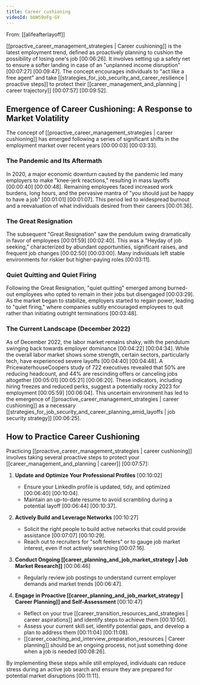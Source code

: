 ```yaml
---
title: Career cushioning
videoId: bbWS9oFg-GY
---
```


From: [[alifeafterlayoff]] <br/> 

[[proactive_career_management_strategies | Career cushioning]] is the latest employment trend, defined as proactively planning to cushion the possibility of losing one's job <a class="yt-timestamp" data-t="00:06:26">[00:06:26]</a>. It involves setting up a safety net to ensure a softer landing in case of an "unplanned income disruption" <a class="yt-timestamp" data-t="00:07:27">[00:07:27]</a> <a class="yt-timestamp" data-t="00:09:47">[00:09:47]</a>. The concept encourages individuals to "act like a free agent" and take [[strategies_for_job_security_and_career_resilience | proactive steps]] to protect their [[career_management_and_planning | career trajectory]] <a class="yt-timestamp" data-t="00:07:57">[00:07:57]</a> <a class="yt-timestamp" data-t="00:09:52">[00:09:52]</a>.

## Emergence of Career Cushioning: A Response to Market Volatility

The concept of [[proactive_career_management_strategies | career cushioning]] has emerged following a series of significant shifts in the employment market over recent years <a class="yt-timestamp" data-t="00:00:03">[00:00:03]</a> <a class="yt-timestamp" data-t="00:03:33">[00:03:33]</a>.

### The Pandemic and Its Aftermath
In 2020, a major economic downturn caused by the pandemic led many employers to make "knee-jerk reactions," resulting in mass layoffs <a class="yt-timestamp" data-t="00:00:40">[00:00:40]</a> <a class="yt-timestamp" data-t="00:00:48">[00:00:48]</a>. Remaining employees faced increased work burdens, long hours, and the pervasive mantra of "you should just be happy to have a job" <a class="yt-timestamp" data-t="00:01:01">[00:01:01]</a> <a class="yt-timestamp" data-t="00:01:07">[00:01:07]</a>. This period led to widespread burnout and a reevaluation of what individuals desired from their careers <a class="yt-timestamp" data-t="00:01:36">[00:01:36]</a>.

### The Great Resignation
The subsequent "Great Resignation" saw the pendulum swing dramatically in favor of employees <a class="yt-timestamp" data-t="00:01:59">[00:01:59]</a> <a class="yt-timestamp" data-t="00:02:40">[00:02:40]</a>. This was a "Heyday of job seeking," characterized by abundant opportunities, significant raises, and frequent job changes <a class="yt-timestamp" data-t="00:02:50">[00:02:50]</a> <a class="yt-timestamp" data-t="00:03:00">[00:03:00]</a>. Many individuals left stable environments for riskier but higher-paying roles <a class="yt-timestamp" data-t="00:03:11">[00:03:11]</a>.

### Quiet Quitting and Quiet Firing
Following the Great Resignation, "quiet quitting" emerged among burned-out employees who opted to remain in their jobs but disengaged <a class="yt-timestamp" data-t="00:03:29">[00:03:29]</a>. As the market began to stabilize, employers started to regain power, leading to "quiet firing," where companies subtly encouraged employees to quit rather than initiating outright terminations <a class="yt-timestamp" data-t="00:03:48">[00:03:48]</a>.

### The Current Landscape (December 2022)
As of December 2022, the labor market remains shaky, with the pendulum swinging back towards employer dominance <a class="yt-timestamp" data-t="00:04:22">[00:04:22]</a> <a class="yt-timestamp" data-t="00:04:34">[00:04:34]</a>. While the overall labor market shows some strength, certain sectors, particularly tech, have experienced severe layoffs <a class="yt-timestamp" data-t="00:04:40">[00:04:40]</a> <a class="yt-timestamp" data-t="00:04:48">[00:04:48]</a>. A PricewaterhouseCoopers study of 722 executives revealed that 50% are reducing headcount, and 44% are rescinding offers or canceling jobs altogether <a class="yt-timestamp" data-t="00:05:01">[00:05:01]</a> <a class="yt-timestamp" data-t="00:05:21">[00:05:21]</a> <a class="yt-timestamp" data-t="00:06:20">[00:06:20]</a>. These indicators, including hiring freezes and reduced perks, suggest a potentially rocky 2023 for employment <a class="yt-timestamp" data-t="00:05:59">[00:05:59]</a> <a class="yt-timestamp" data-t="00:06:04">[00:06:04]</a>. This uncertain environment has led to the emergence of [[proactive_career_management_strategies | career cushioning]] as a necessary [[strategies_for_job_security_and_career_planning_amid_layoffs | job security strategy]] <a class="yt-timestamp" data-t="00:06:25">[00:06:25]</a>.

## How to Practice Career Cushioning

Practicing [[proactive_career_management_strategies | career cushioning]] involves taking several proactive steps to protect your [[career_management_and_planning | career]] <a class="yt-timestamp" data-t="00:07:57">[00:07:57]</a>:

1.  **Update and Optimize Your Professional Profiles** <a class="yt-timestamp" data-t="00:10:02">[00:10:02]</a>
    *   Ensure your LinkedIn profile is updated, tidy, and optimized <a class="yt-timestamp" data-t="00:06:40">[00:06:40]</a> <a class="yt-timestamp" data-t="00:10:04">[00:10:04]</a>.
    *   Maintain an up-to-date resume to avoid scrambling during a potential layoff <a class="yt-timestamp" data-t="00:06:44">[00:06:44]</a> <a class="yt-timestamp" data-t="00:10:37">[00:10:37]</a>.

2.  **Actively Build and Leverage Networks** <a class="yt-timestamp" data-t="00:10:27">[00:10:27]</a>
    *   Solicit the right people to build active networks that could provide assistance <a class="yt-timestamp" data-t="00:07:07">[00:07:07]</a> <a class="yt-timestamp" data-t="00:10:29">[00:10:29]</a>.
    *   Reach out to recruiters for "soft feelers" or to gauge job market interest, even if not actively searching <a class="yt-timestamp" data-t="00:07:16">[00:07:16]</a>.

3.  **Conduct Ongoing [[career_planning_and_job_market_strategy | Job Market Research]]** <a class="yt-timestamp" data-t="00:06:46">[00:06:46]</a>
    *   Regularly review job postings to understand current employer demands and market trends <a class="yt-timestamp" data-t="00:06:47">[00:06:47]</a>.

4.  **Engage in Proactive [[career_planning_and_job_market_strategy | Career Planning]] and Self-Assessment** <a class="yt-timestamp" data-t="00:10:47">[00:10:47]</a>
    *   Reflect on your true [[career_transition_resources_and_strategies | career aspirations]] and identify steps to achieve them <a class="yt-timestamp" data-t="00:10:50">[00:10:50]</a>.
    *   Assess your current skill set, identify potential gaps, and develop a plan to address them <a class="yt-timestamp" data-t="00:11:04">[00:11:04]</a> <a class="yt-timestamp" data-t="00:11:08">[00:11:08]</a>.
    *   [[career_coaching_and_interview_preparation_resources | Career planning]] should be an ongoing process, not just something done when a job is needed <a class="yt-timestamp" data-t="00:08:26">[00:08:26]</a>.

By implementing these steps while still employed, individuals can reduce stress during an active job search and ensure they are prepared for potential market disruptions <a class="yt-timestamp" data-t="00:11:11">[00:11:11]</a>.